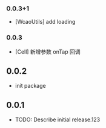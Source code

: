 ### 0.0.3+1

- [WcaoUtils] add loading

### 0.0.3

- [Cell] 新增参数 onTap 回调

## 0.0.2

- init package

## 0.0.1

- TODO: Describe initial release.123
